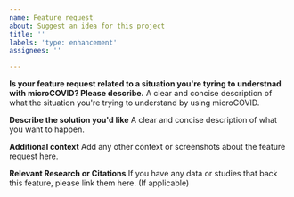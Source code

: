 ```yaml
---
name: Feature request
about: Suggest an idea for this project
title: ''
labels: 'type: enhancement'
assignees: ''

---
```


**Is your feature request related to a situation you're tyring to understnad with microCOVID? Please describe.**
A clear and concise description of what the situation you're trying to understand by using microCOVID.

**Describe the solution you'd like**
A clear and concise description of what you want to happen.

**Additional context**
Add any other context or screenshots about the feature request here.

**Relevant Research or Citations**
If you have any data or studies that back this feature, please link them here. (If applicable)
